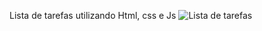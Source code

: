 Lista de tarefas utilizando Html, css e Js
![Lista de tarefas](https://user-images.githubusercontent.com/94061150/196810744-213209b2-d740-4c0e-8ade-097407621c8b.PNG)
